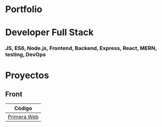 # Portfolio



# Developer Full Stack

### JS, ES6, Node.js, Frontend, Backend, Express, React, MERN, testing, DevOps

Proyectos
==========================

## Front 
| Código |
| ------------ |
| [Primera Web](./Web-Personal/) |